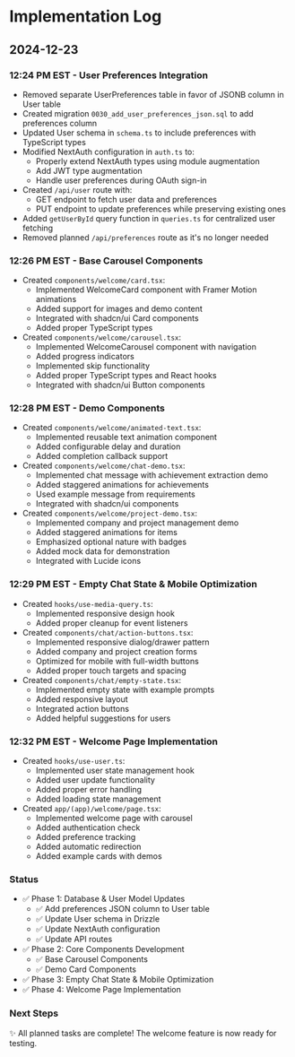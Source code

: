 # Implementation Log

## 2024-12-23

### 12:24 PM EST - User Preferences Integration
- Removed separate UserPreferences table in favor of JSONB column in User table
- Created migration `0030_add_user_preferences_json.sql` to add preferences column
- Updated User schema in `schema.ts` to include preferences with TypeScript types
- Modified NextAuth configuration in `auth.ts` to:
  - Properly extend NextAuth types using module augmentation
  - Add JWT type augmentation
  - Handle user preferences during OAuth sign-in
- Created `/api/user` route with:
  - GET endpoint to fetch user data and preferences
  - PUT endpoint to update preferences while preserving existing ones
- Added `getUserById` query function in `queries.ts` for centralized user fetching
- Removed planned `/api/preferences` route as it's no longer needed

### 12:26 PM EST - Base Carousel Components
- Created `components/welcome/card.tsx`:
  - Implemented WelcomeCard component with Framer Motion animations
  - Added support for images and demo content
  - Integrated with shadcn/ui Card components
  - Added proper TypeScript types
- Created `components/welcome/carousel.tsx`:
  - Implemented WelcomeCarousel component with navigation
  - Added progress indicators
  - Implemented skip functionality
  - Added proper TypeScript types and React hooks
  - Integrated with shadcn/ui Button components

### 12:28 PM EST - Demo Components
- Created `components/welcome/animated-text.tsx`:
  - Implemented reusable text animation component
  - Added configurable delay and duration
  - Added completion callback support
- Created `components/welcome/chat-demo.tsx`:
  - Implemented chat message with achievement extraction demo
  - Added staggered animations for achievements
  - Used example message from requirements
  - Integrated with shadcn/ui components
- Created `components/welcome/project-demo.tsx`:
  - Implemented company and project management demo
  - Added staggered animations for items
  - Emphasized optional nature with badges
  - Added mock data for demonstration
  - Integrated with Lucide icons

### 12:29 PM EST - Empty Chat State & Mobile Optimization
- Created `hooks/use-media-query.ts`:
  - Implemented responsive design hook
  - Added proper cleanup for event listeners
- Created `components/chat/action-buttons.tsx`:
  - Implemented responsive dialog/drawer pattern
  - Added company and project creation forms
  - Optimized for mobile with full-width buttons
  - Added proper touch targets and spacing
- Created `components/chat/empty-state.tsx`:
  - Implemented empty state with example prompts
  - Added responsive layout
  - Integrated action buttons
  - Added helpful suggestions for users

### 12:32 PM EST - Welcome Page Implementation
- Created `hooks/use-user.ts`:
  - Implemented user state management hook
  - Added user update functionality
  - Added proper error handling
  - Added loading state management
- Created `app/(app)/welcome/page.tsx`:
  - Implemented welcome page with carousel
  - Added authentication check
  - Added preference tracking
  - Added automatic redirection
  - Added example cards with demos

### Status
- ✅ Phase 1: Database & User Model Updates
  - ✅ Add preferences JSON column to User table
  - ✅ Update User schema in Drizzle
  - ✅ Update NextAuth configuration
  - ✅ Update API routes
- ✅ Phase 2: Core Components Development
  - ✅ Base Carousel Components
  - ✅ Demo Card Components
- ✅ Phase 3: Empty Chat State & Mobile Optimization
- ✅ Phase 4: Welcome Page Implementation

### Next Steps
✨ All planned tasks are complete! The welcome feature is now ready for testing.
